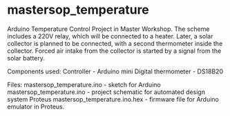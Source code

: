 # mastersop_temperature

Arduino Temperature Control Project in Master Workshop. The scheme includes a 220V relay, which will be connected to a heater. Later, a solar collector is planned to be connected, with a second thermometer inside the collector. Forced air intake from the collector is started by a signal from the solar battery.

Components used:
Controller - Arduino mini
Digital thermometer - DS18B20

Files:
mastersop_temperature.ino - sketch for Arduino
mastersop_temperature.ino - project schematic for automated design system Proteus
mastersop_temperature.ino.hex - firmware file for Arduino emulator in Proteus.
